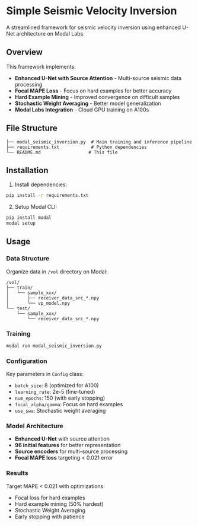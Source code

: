 # Simple Seismic Velocity Inversion

A streamlined framework for seismic velocity inversion using enhanced U-Net architecture on Modal Labs.

## Overview

This framework implements:
- **Enhanced U-Net with Source Attention** - Multi-source seismic data processing
- **Focal MAPE Loss** - Focus on hard examples for better accuracy
- **Hard Example Mining** - Improved convergence on difficult samples
- **Stochastic Weight Averaging** - Better model generalization
- **Modal Labs Integration** - Cloud GPU training on A100s

## File Structure

```
├── modal_seismic_inversion.py  # Main training and inference pipeline
├── requirements.txt            # Python dependencies
└── README.md                  # This file
```

## Installation

1. Install dependencies:
```bash
pip install -r requirements.txt
```

2. Setup Modal CLI:
```bash
pip install modal
modal setup
```

## Usage

### Data Structure
Organize data in `/vol` directory on Modal:
```
/vol/
├── train/
│   └── sample_xxx/
│       ├── receiver_data_src_*.npy
│       └── vp_model.npy
└── test/
    └── sample_xxx/
        └── receiver_data_src_*.npy
```

### Training
```bash
modal run modal_seismic_inversion.py
```

### Configuration
Key parameters in `Config` class:
- `batch_size`: 8 (optimized for A100)
- `learning_rate`: 2e-5 (fine-tuned)
- `num_epochs`: 150 (with early stopping)
- `focal_alpha/gamma`: Focus on hard examples
- `use_swa`: Stochastic weight averaging

### Model Architecture
- **Enhanced U-Net** with source attention
- **96 initial features** for better representation
- **Source encoders** for multi-source processing
- **Focal MAPE loss** targeting < 0.021 error

### Results
Target MAPE < 0.021 with optimizations:
- Focal loss for hard examples
- Hard example mining (50% hardest)
- Stochastic Weight Averaging
- Early stopping with patience